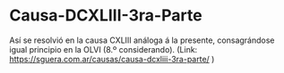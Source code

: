 # Causa-DCXLIII-3ra-Parte
Así se resolvió en la causa CXLIII análoga á la presente, consagrándose igual principio en la OLVI (8.º considerando).  (Link: https://sguera.com.ar/causas/causa-dcxliii-3ra-parte/ )
